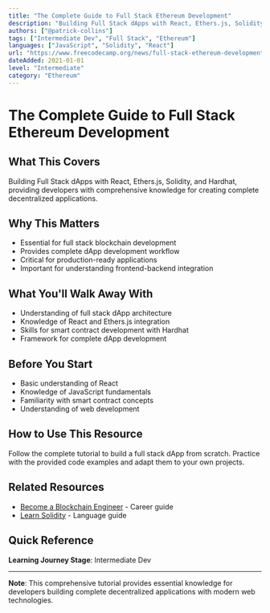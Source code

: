 ```yaml
---
title: "The Complete Guide to Full Stack Ethereum Development"
description: "Building Full Stack dApps with React, Ethers.js, Solidity, and Hardhat"
authors: ["@patrick-collins"]
tags: ["Intermediate Dev", "Full Stack", "Ethereum"]
languages: ["JavaScript", "Solidity", "React"]
url: "https://www.freecodecamp.org/news/full-stack-ethereum-development/"
dateAdded: 2021-01-01
level: "Intermediate"
category: "Ethereum"
---
```


# The Complete Guide to Full Stack Ethereum Development

## What This Covers

Building Full Stack dApps with React, Ethers.js, Solidity, and Hardhat, providing developers with comprehensive knowledge for creating complete decentralized applications.

## Why This Matters

- Essential for full stack blockchain development
- Provides complete dApp development workflow
- Critical for production-ready applications
- Important for understanding frontend-backend integration

## What You'll Walk Away With

- Understanding of full stack dApp architecture
- Knowledge of React and Ethers.js integration
- Skills for smart contract development with Hardhat
- Framework for complete dApp development

## Before You Start

- Basic understanding of React
- Knowledge of JavaScript fundamentals
- Familiarity with smart contract concepts
- Understanding of web development

## How to Use This Resource

Follow the complete tutorial to build a full stack dApp from scratch. Practice with the provided code examples and adapt them to your own projects.

## Related Resources

- [Become a Blockchain Engineer](https://www.freecodecamp.org/news/how-to-become-a-blockchain-engineer/) - Career guide
- [Learn Solidity](https://cryptodevhub.io/learn/solidity) - Language guide

## Quick Reference

**Learning Journey Stage**: Intermediate Dev

---

**Note**: This comprehensive tutorial provides essential knowledge for developers building complete decentralized applications with modern web technologies. 
